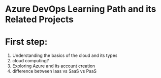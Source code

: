 # Azure DevOps Learning Path and its Related Projects

# First step:
1. Understanding the basics of the cloud and its types
2. cloud computing?
3. Exploring Azure and its account creation
4. difference between Iaas vs SaaS vs PaaS

